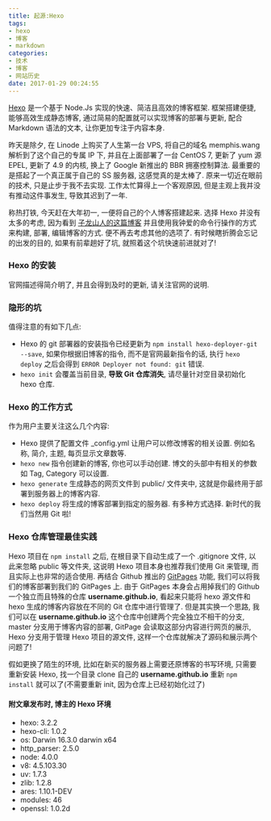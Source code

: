 ```yaml
---
title: 起源:Hexo
tags: 
- hexo
- 博客
- markdown
categories: 
- 技术
- 博客
- 网站历史
date: 2017-01-29 00:24:55
---
```


[Hexo](https://hexo.io/) 是一个基于 Node.Js 实现的快速、简洁且高效的博客框架. 框架搭建便捷, 能够高效生成静态博客, 通过简易的配置就可以实现博客的部署与更新, 配合 Markdown 语法的文本, 让你更加专注于内容本身. 

<!--more-->

昨天是除夕, 在 Linode 上购买了人生第一台 VPS, 将自己的域名 memphis.wang 解析到了这个自己的专属 IP 下, 并且在上面部署了一台 CentOS 7, 更新了 yum 源 EPEL, 更新了 4.9 的内核, 换上了 Google 新推出的 BBR 拥塞控制算法. 最重要的是搭起了一个真正属于自己的 SS 服务器, 这感觉真的是太棒了. 原来一切近在眼前的技术, 只是止步于我不去实现. 工作太忙算得上一个客观原因, 但是主观上我并没有推动这件事发生, 导致其迟到了一年. 

称热打铁, 今天赶在大年初一, 一便将自己的个人博客搭建起来. 选择 Hexo 并没有太多的考虑, 因为看到 [子龙山人的这篇博客](https://zilongshanren.com/blog/2015-08-02-migrate-blog-to-hexo.html) 并且使用我钟爱的命令行操作的方式来构建, 部署, 编辑博客的方式. 便不再去考虑其他的选项了. 有时候瞎折腾会忘记的出发的目的, 如果有前辈趟好了坑, 就照着这个坑快速前进就对了!

### Hexo 的安装
官网描述得简介明了, 并且会得到及时的更新, 请关注官网的说明.

### 隐形的坑
值得注意的有如下几点:
- Hexo 的 git 部署器的安装指令已经更新为 `npm install hexo-deployer-git --save`, 如果你根据旧博客的指令, 而不是官网最新指令的话, 执行 `hexo deploy` 之后会得到 `ERROR Deployer not found: git` 错误.
- `hexo init` 会覆盖当前目录, **导致 Git 仓库消失**, 请尽量针对空目录初始化 hexo 仓库.

### Hexo 的工作方式
作为用户主要关注这么几个内容:
- Hexo 提供了配置文件 \_config.yml 让用户可以修改博客的相关设置. 例如名称, 简介, 主题, 每页显示文章数等. 
- `hexo new` 指令创建新的博客, 你也可以手动创建. 博文的头部中有相关的参数如 Tag, Category 可以设置.
- `hexo generate` 生成静态的网页文件到 public/ 文件夹中, 这就是你最终用于部署到服务器上的博客内容.
- `hexo deploy` 将生成的博客部署到指定的服务器. 有多种方式选择. 新时代的我们当然用 Git 啦!

### Hexo 仓库管理最佳实践
Hexo 项目在 `npm install` 之后, 在根目录下自动生成了一个 .gitignore 文件, 以此来忽略 public 等文件夹, 这说明 Hexo 项目本身也推荐我们使用 Git 来管理, 而且实际上也非常的适合使用. 再结合 Github 推出的 [GitPages](https://pages.github.com/) 功能, 我们可以将我们的博客部署到我们的 GitPages 上. 由于 GitPages 本身会占用掉我们的 Github 一个独立而且特殊的仓库 **username.github.io**, 看起来只能将 hexo 源文件和 hexo 生成的博客内容放在不同的 Git 仓库中进行管理了. 但是其实换一个思路, 我们可以在 **username.github.io** 这个仓库中创建两个完全独立不相干的分支, master 分支用于博客内容的部署, GitPage 会读取这部分内容进行网页的展示, Hexo 分支用于管理 Hexo 项目的源文件, 这样一个仓库就解决了源码和展示两个问题了!

假如更换了陌生的环境, 比如在新买的服务器上需要还原博客的书写环境, 只需要重新安装 Hexo, 找一个目录 clone 自己的 **username.github.io** 重新 `npm install` 就可以了(不需要重新 init, 因为仓库上已经初始化过了)


#### 附文章发布时, 博主的 Hexo 环境
- hexo: 3.2.2
- hexo-cli: 1.0.2
- os: Darwin 16.3.0 darwin x64
- http_parser: 2.5.0
- node: 4.0.0
- v8: 4.5.103.30
- uv: 1.7.3
- zlib: 1.2.8
- ares: 1.10.1-DEV
- modules: 46
- openssl: 1.0.2d

